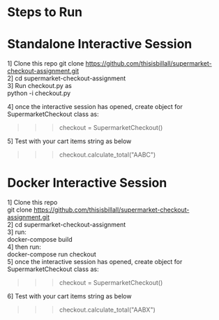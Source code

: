# Steps to Run
# Standalone Interactive Session
1] Clone this repo 
    git clone https://github.com/thisisbillall/supermarket-checkout-assignment.git <br/>
2] cd supermarket-checkout-assignment <br/>
3] Run checkout.py as <br/>
    python -i checkout.py 

4] once the interactive session has opened, create object for SupermarketCheckout class as:<br/>
>>> checkout = SupermarketCheckout()<br/>

5] Test with your cart items string as below<br/>
>>> checkout.calculate_total("AABC")<br/>

# Docker Interactive Session
1] Clone this repo <br/>
    git clone https://github.com/thisisbillall/supermarket-checkout-assignment.git<br/>
2] cd supermarket-checkout-assignment<br/>
3] run: <br/>
  docker-compose build<br/>
4] then run: <br/>
  docker-compose run checkout<br/>
5] once the interactive session has opened, create object for SupermarketCheckout class as:<br/>
>>> checkout = SupermarketCheckout()<br/>

6] Test with your cart items string as below<br/>
>>> checkout.calculate_total("AABX")<br/>

